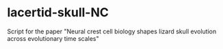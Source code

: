# lacertid-skull-NC
Script for the paper "Neural crest cell biology shapes lizard skull evolution across evolutionary time scales"
